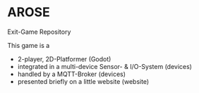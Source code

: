 # AROSE
Exit-Game Repository

This game is a
- 2-player, 2D-Platformer (Godot)
- integrated in a multi-device Sensor- & I/O-System (devices)
- handled by a MQTT-Broker (devices)
- presented briefly on a little website (website)
